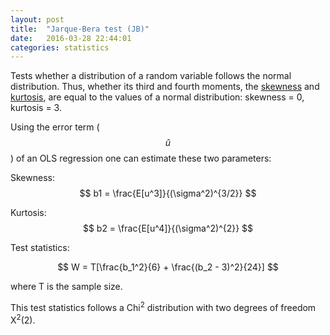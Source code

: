 ```yaml
---
layout: post
title:  "Jarque-Bera test (JB)"
date:   2016-03-28 22:44:01
categories: statistics
---
```


Tests whether a distribution of a random variable follows the normal distribution. Thus, whether its third and fourth moments, the [skewness](skewness.html) and [kurtosis](kurtosis.html), are equal to the values of a normal distribution: skewness = 0, kurtosis = 3.

Using the error term ($$ \hat{u} $$) of an OLS regression one can estimate these two parameters:

Skewness: $$ b1 = \frac{E[u^3]}{(\sigma^2)^{3/2}} $$

Kurtosis: $$ b2 = \frac{E[u^4]}{(\sigma^2)^{2}} $$

Test statistics:

$$ W = T[\frac{b_1^2}{6} + \frac{(b_2 - 3)^2}{24}] $$

where T is the sample size.

This test statistics follows a Chi<sup>2</sup> distribution with two degrees of freedom &Chi;<sup>2</sup>(2).
